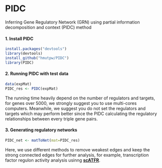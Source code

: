 # PIDC
Inferring Gene Regulatory Network (GRN) using partial information decomposition and context (PIDC) method
#### 1. Install PIDC

```r
install.packages("devtools")
library(devtools)
install_github("hmutpw/PIDC")
library(PIDC)
```

#### 2. Running PIDC with test data

```R
data(expMat)
PIDC_res <- PIDC(expMat)
```

The running time heavily depend on the number of regulators and targets, for genes over 5000,  we strongly suggest you to use multi-cores computers. Meanwhile, we suggest you do not set the regulators and targets which may perform better since the PIDC calculating the regulatory relationships between every triple gene pairs.

#### 3. Generating regulatory networks

```R
PIDC_net <- matToNet(mat=PIDC_res)
```

Here, we use different methods to remove weakest edges and keep the strong connected edges for further analysis, for example, transcription factor regulon activity analysis usinng **[scATFR](https://github.com/hmutpw/scATFR)**.  
